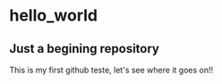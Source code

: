 hello_world
====

## Just a begining repository

This is my first github teste, let's see where it goes on!!
